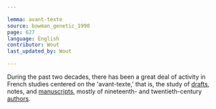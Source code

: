```yaml
---

lemma: avant-texte
source: bowman_genetic_1990
page: 627
language: English
contributor: Wout
last_updated_by: Wout

---
```


During the past two decades, there has been a great deal of activity in French studies centered on the 'avant-texte,' that is, the study of [drafts](draft.html), notes, and [manuscripts](manuscript.html), mostly of nineteenth- and twentieth-century [authors](author.html).
